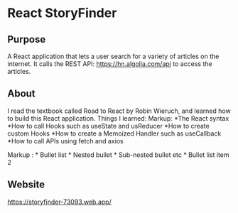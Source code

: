 # React StoryFinder

## Purpose
A React application that lets a user search for a variety of articles on the internet. It calls the REST API: https://hn.algolia.com/api
to access the articles.

## About
I read the textbook called Road to React by Robin Wieruch, and learned how to build this React application.
Things I learned:
Markup: *The React syntax
*How to call Hooks such as useState and usReducer
*How to create custom Hooks
*How to create a Memoized Handler such as useCallback
*How to call APIs using fetch and axios 

 Markup : * Bullet list
              * Nested bullet
                  * Sub-nested bullet etc
          * Bullet list item 2

## Website
https://storyfinder-73093.web.app/
